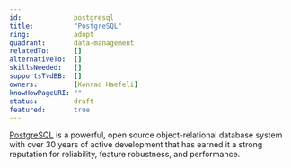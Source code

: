```yaml
---
id:				postgresql
title:      	"PostgreSQL"
ring:       	adopt
quadrant:   	data-management
relatedTo:		[]
alternativeTo:	[]
skillsNeeded:	[]
supportsTvdBB:	[]
owners:         [Konrad Haefeli]
knowHowPageURI:	""   
status:			draft
featured:       true
---
```


[PostgreSQL](https://www.postgresql.org/) is a powerful, open source object-relational database system with over 30 years of active development that has earned it a strong reputation for reliability, feature robustness, and performance. 